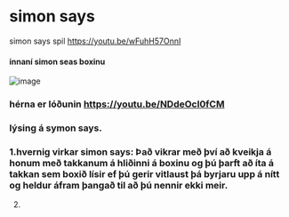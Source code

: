 # simon says
simon says spil
https://youtu.be/wFuhH57OnnI


#### innaní simon seas boxinu




![image](https://user-images.githubusercontent.com/55285659/192537129-b26c90b0-4c5c-47df-b137-06d169c9df7d.png)

### hérna er lóðunin https://youtu.be/NDdeOcI0fCM





### lýsing á symon says.


### 1.hvernig virkar simon says:   Það vikrar með því að kveikja á honum með takkanum á hliðinni á boxinu og þú þarft að íta á takkan sem boxið lísir ef þú gerir vitlaust þá byrjaru upp á nítt og heldur áfram þangað til að þú nennir ekki meir.

2. 


